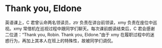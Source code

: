 # Thank you, Eldone

英语课上，C 君曾认命两名领读员，ztr 负责在讲台前领读，xmy 负责在座位中巡视。xmy 常借机在巡视过程中跟同学们聊天。每次课前朗读结束后，C 君会感谢二位道：“Thank you, Robin. Thank you, Eldone.”由于 xmy 在履职过程中的迷惑行为，再加上其本人在班上的特殊性，故被同学们调侃。
